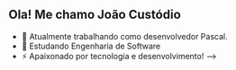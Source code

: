## Ola! Me chamo João Custódio

- 🔭 Atualmente trabalhando como desenvolvedor Pascal.
- 🌱 Estudando Engenharia de Software
- ⚡ Apaixonado por tecnologia e desenvolvimento!
-->
